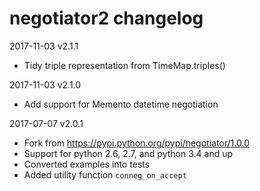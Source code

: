 # negotiator2 changelog

2017-11-03 v2.1.1
  * Tidy triple representation from TimeMap.triples()

2017-11-03 v2.1.0
  * Add support for Memento datetime negotiation

2017-07-07 v2.0.1
  * Fork from https://pypi.python.org/pypi/negotiator/1.0.0
  * Support for python 2.6, 2.7, and python 3.4 and up
  * Converted examples into tests
  * Added utility function `conneg_on_accept`
